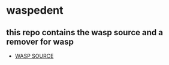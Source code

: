 # waspedent

## this repo contains the wasp source and a remover for wasp

- [WASP SOURCE](https://github.com/Ramokprout/waspedent/tree/master/waspsrc)

